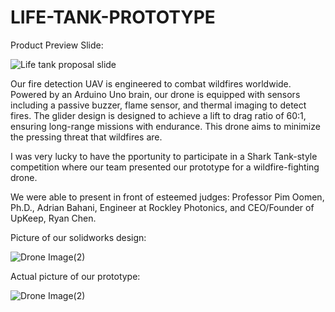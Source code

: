 # LIFE-TANK-PROTOTYPE

Product Preview Slide:

![Life tank proposal slide](https://github.com/ArasVakilimafakheri/LIFE-TANK-PROTOTYPE/assets/168691560/b23e8cd1-9e3e-4017-a99b-159a7cc7c1d3)

Our fire detection UAV is engineered to combat wildfires worldwide. Powered by an Arduino Uno brain, our drone is equipped with sensors including a passive buzzer, flame sensor, and thermal imaging to detect fires. The glider design is designed to achieve a lift to drag ratio of 60:1, ensuring long-range missions with endurance. This drone aims to minimize the pressing threat that wildfires are.

I was very lucky to have the pportunity to participate in a Shark Tank-style competition where our team presented our prototype for a wildfire-fighting drone.

We were able to present in front of esteemed judges: Professor Pim Oomen, Ph.D., Adrian Bahani, Engineer at Rockley Photonics, and CEO/Founder of UpKeep, Ryan Chen.

Picture of our solidworks design: 

![Drone Image(2)](https://github.com/ArasVakilimafakheri/LIFE-TANK-PROTOTYPE/assets/168691560/716fafc5-4851-469e-86b0-9fe17a1521a2)

Actual picture of our prototype: 

![Drone Image(2)](https://github.com/ArasVakilimafakheri/LIFE-TANK-PROTOTYPE/assets/168691560/716fafc5-4851-469e-86b0-9fe17a1521a2)
